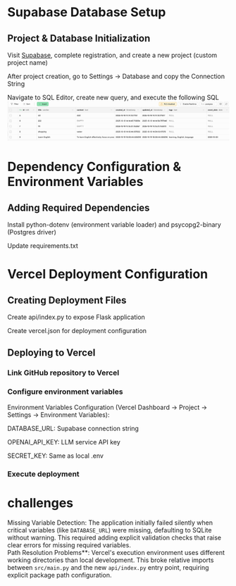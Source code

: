 # Supabase Database Setup
## Project & Database Initialization
Visit [Supabase](https://supabase.com), complete registration, and create a new project (custom project name)  

After project creation, go to Settings → Database and copy the Connection String  

Navigate to SQL Editor, create new query, and execute the following SQL 
![table](https://github.com/yichen909/note-taking-app/blob/main/table.png)

# Dependency Configuration & Environment Variables
## Adding Required Dependencies
Install python-dotenv (environment variable loader) and psycopg2-binary (Postgres driver)  

Update requirements.txt  

# Vercel Deployment Configuration
## Creating Deployment Files
Create api/index.py to expose Flask application  

Create vercel.json for deployment configuration  

## Deploying to Vercel
### Link GitHub repository to Vercel  

### Configure environment variables  
Environment Variables Configuration (Vercel Dashboard → Project → Settings → Environment Variables):  

DATABASE_URL: Supabase connection string  

OPENAI_API_KEY: LLM service API key  

SECRET_KEY: Same as local .env  

### Execute deployment

# challenges
Missing Variable Detection: The application initially failed silently when critical variables (like `DATABASE_URL`) were missing, defaulting to SQLite without warning. This required adding explicit validation checks that raise clear errors for missing required variables.  
Path Resolution Problems**: Vercel's execution environment uses different working directories than local development. This broke relative imports between `src/main.py` and the new `api/index.py` entry point, requiring explicit package path configuration.  






